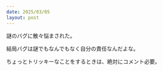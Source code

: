 ```yaml
---
date: 2025/03/05
layout: post
---
```


謎のバグに散々悩まされた。

結局バグは謎でもなんでもなく自分の責任なんだよな。

ちょっとトリッキーなことをするときは、絶対にコメント必要。
